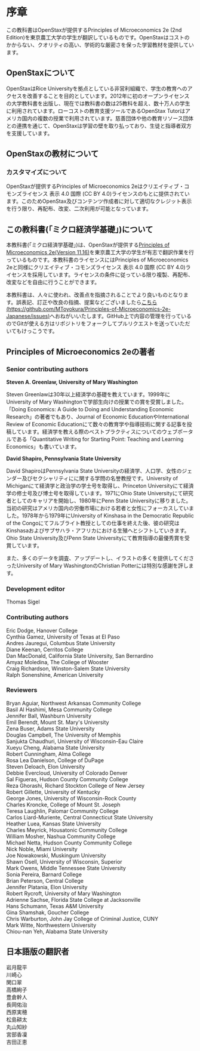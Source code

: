# 序章
この教科書はOpenStaxが提供するPrinciples of Microeconomics 2e (2nd Edition)を東京農工大学の学生が翻訳しているものです。OpenStaxはコストのかからない、クオリティの高い、学術的な厳密さを保った学習教材を提供しています。

## OpenStaxについて
OpenStaxはRice Universityを拠点としている非営利組織で、学生の教育へのアクセスを改善することを目的としています。2012年に初のオープンライセンスの大学教科書を出版し、現在では教科書の数は25教科を超え、数十万人の学生に利用されています。ローコストの教育支援ツールであるOpenStax Tutorはアメリカ国内の複数の授業で利用されています。慈善団体や他の教育リソース団体との連携を通じて、OpenStaxは学習の壁を取り払っており、生徒と指導者双方を支援しています。

## OpenStaxの教材について
### カスタマイズについて
OpenStaxが提供するPrinciples of Microeconomics 2eはクリエイティブ・コモンズライセンス 表示 4.0 国際 (CC BY 4.0)ライセンスのもとに提供されています。このためOpenStax及びコンテンツ作成者に対して適切なクレジット表示を行う限り、再配布、改変、二次利用が可能となっています。

## この教科書(「ミクロ経済学基礎」)について
本教科書(「ミクロ経済学基礎」)は、OpenStaxが提供する[Principles of Microeconomics 2e(Version 11.16)](https://cnx.org/contents/XAl2LLVA@11.16:3ZlSW1C7@6/Introduction)を東京農工大学の学生が有志で翻訳作業を行っているものです。本教科書のライセンスにはPrinciples of Microeconomics 2eと同様にクリエイティブ・コモンズライセンス 表示 4.0 国際 (CC BY 4.0)ライセンスを採用しています。ライセンスの条件に従っている限り複製、再配布、改変などを自由に行うことができます。

本教科書は、人々に使われ、改善点を指摘されることでより良いものとなります。誤表記、訂正や改良の指摘、提案などございましたら[こちら(https://github.com/MToyokura/Principles-of-Microeconomics-2e-Japanese/issues)](https://github.com/MToyokura/Principles-of-Microeconomics-2e-Japanese/issues)へおねがいいたします。GitHub上で内容の管理を行っているのでGitが使える方はリポジトリをフォークしてプルリクエストを送っていただいてもけっこうです。

## Principles of Microeconomics 2eの著者
### Senior contributing authors
**Steven A. Greenlaw, University of Mary Washington**

Steven Greenlawは30年以上経済学の基礎を教えています。1999年にUniversity of Mary Washingtonで学部生向けの授業での賞を受賞しました。「Doing Economics: A Guide to Doing and Understanding Economic Research」の著者でもあり、Journal of Economic EducationやInternational Review of Economic Educationにて数々の教育学や指導技術に関する記事を投稿しています。経済学を教える際のベストプラクティスについてのウェブポータルである「Quantitative Writing for Starting Point: Teaching and Learning Economics」も書いています。

**David Shapiro, Pennsylvania State University**

David ShapiroはPennsylvania State Universityの経済学、人口学、女性のジェンダー及びセクシャリティにに関する学問の名誉教授です。University of Michiganにて経済学と政治学の学士号を取得し、Princeton Universityにて経済学の修士号及び博士号を取得しています。1971にOhio State Universityにて研究者としてのキャリアを開始し、1980年にPenn State Universityに移りました。当初の研究はアメリカ国内の労働市場における若者と女性にフォーカスしていました。1978年から1979年にUniversity of Kinshasa in the Democratic Republic of the Congoにてフルブライト教授としての仕事を終えた後、彼の研究はKinshasaおよびサブサハラ・アフリカにおける生殖へとシフトしていきます。Ohio State University及びPenn State Universityにて教育指導の最優秀賞を受賞しています。

また、多くのデータを調査、アップデートし、イラストの多くを提供してくださったUniversity of Mary WashingtonのChristian Potterには特別な感謝を評します。

### Development editor
Thomas Sigel

### Contributing authors
Eric Dodge, Hanover College
<br>Cynthia Gamez, University of Texas at El Paso
<br>Andres Jauregui, Columbus State University
<br>Diane Keenan, Cerritos College
<br>Dan MacDonald, California State University, San Bernardino
<br>Amyaz Moledina, The College of Wooster
<br>Craig Richardson, Winston-Salem State University
<br>Ralph Sonenshine, American University

### Reviewers
Bryan Aguiar, Northwest Arkansas Community College
<br>Basil Al Hashimi, Mesa Community College
<br>Jennifer Ball, Washburn University
<br>Emil Berendt, Mount St. Mary's University
<br>Zena Buser, Adams State University
<br>Douglas Campbell, The University of Memphis
<br>Sanjukta Chaudhuri, University of Wisconsin-Eau Claire
<br>Xueyu Cheng, Alabama State University
<br>Robert Cunningham, Alma College
<br>Rosa Lea Danielson, College of DuPage
<br>Steven Deloach, Elon University
<br>Debbie Evercloud, University of Colorado Denver
<br>Sal Figueras, Hudson County Community College
<br>Reza Ghorashi, Richard Stockton College of New Jersey
<br>Robert Gillette, University of Kentucky
<br>George Jones, University of Wisconsin-Rock County
<br>Charles Kroncke, College of Mount St. Joseph
<br>Teresa Laughlin, Palomar Community College
<br>Carlos Liard-Muriente, Central Connecticut State University
<br>Heather Luea, Kansas State University
<br>Charles Meyrick, Housatonic Community College
<br>William Mosher, Nashua Community College
<br>Michael Netta, Hudson County Community College
<br>Nick Noble, Miami University
<br>Joe Nowakowski, Muskingum University
<br>Shawn Osell, University of Wisconsin, Superior
<br>Mark Owens, Middle Tennessee State University
<br>Sonia Pereira, Barnard College
<br>Brian Peterson, Central College
<br>Jennifer Platania, Elon University
<br>Robert Rycroft, University of Mary Washington
<br>Adrienne Sachse, Florida State College at Jacksonville
<br>Hans Schumann, Texas A&M University
<br>Gina Shamshak, Goucher College
<br>Chris Warburton, John Jay College of Criminal Justice, CUNY
<br>Mark Witte, Northwestern University
<br>Chiou-nan Yeh, Alabama State University

## 日本語版の翻訳者
岩月龍平
<br>川崎心
<br>関口翠
<br>高橋絢子
<br>豊倉幹人
<br>長岡佑治
<br>西原実穂
<br>松島耕太
<br>丸山知紗
<br>宮部香凜
<br>吉田正恵